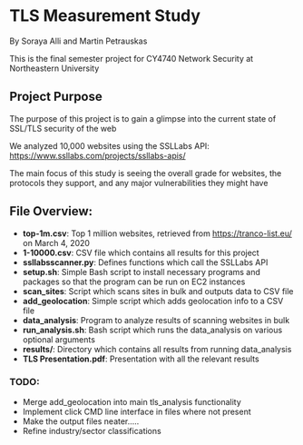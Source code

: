 # TLS Measurement Study
By Soraya Alli and Martin Petrauskas

This is the final semester project for CY4740 Network Security at Northeastern University

## Project Purpose
The purpose of this project is to gain a glimpse into the current state of SSL/TLS security of the web

We analyzed 10,000 websites using the SSLLabs API: https://www.ssllabs.com/projects/ssllabs-apis/

The main focus of this study is seeing the overall grade for websites, the protocols they support, and any major vulnerabilities they might have

## File Overview:
* **top-1m.csv**: Top 1 million websites, retrieved from https://tranco-list.eu/ on March 4, 2020
* **1-10000.csv**: CSV file which contains all results for this project
* **ssllabsscanner.py**: Defines functions which call the SSLLabs API
* **setup.sh**: Simple Bash script to install necessary programs and packages so that the program can be run on EC2 instances
* **scan_sites**: Script which scans sites in bulk and outputs data to CSV file
* **add_geolocation**: Simple script which adds geolocation info to a CSV file
* **data_analysis**: Program to analyze results of scanning websites in bulk
* **run_analysis.sh**: Bash script which runs the data_analysis on various optional arguments
* **results/**: Directory which contains all results from running data_analysis
* **TLS Presentation.pdf**: Presentation with all the relevant results

### TODO:
* Merge add_geolocation into main tls_analysis functionality
* Implement click CMD line interface in files where not present
* Make the output files neater.....
* Refine industry/sector classifications